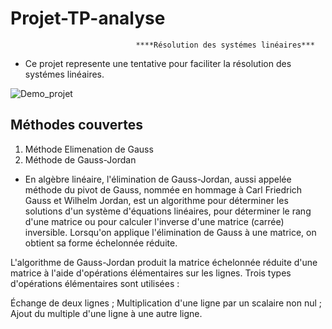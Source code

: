 # Projet-TP-analyse 
                                ****Résolution des systémes linéaires***

  * Ce projet represente une tentative pour  faciliter la résolution des systémes linéaires. 
  
![Demo_projet](https://user-images.githubusercontent.com/57879341/103366327-a2c71900-4ac2-11eb-906a-6401b3320965.gif)

## Méthodes couvertes

1. Méthode Elimenation de Gauss
2. Méthode de Gauss-Jordan

* En algèbre linéaire, l'élimination de Gauss-Jordan, aussi appelée méthode du pivot de Gauss, nommée en hommage à Carl Friedrich Gauss et Wilhelm Jordan, est un algorithme pour déterminer les solutions d'un système d'équations linéaires, pour déterminer le rang d'une matrice ou pour calculer l'inverse d'une matrice (carrée) inversible. Lorsqu'on applique l'élimination de Gauss à une matrice, on obtient sa forme échelonnée réduite.


L'algorithme de Gauss-Jordan produit la matrice échelonnée réduite d'une matrice à l'aide d'opérations élémentaires sur les lignes. Trois types d'opérations élémentaires sont utilisées :

Échange de deux lignes ;
Multiplication d'une ligne par un scalaire non nul ;
Ajout du multiple d'une ligne à une autre ligne.

